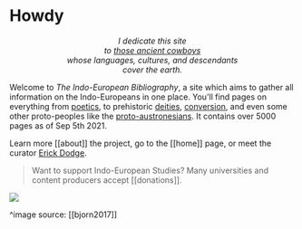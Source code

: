# Howdy
*<p style="text-align:center">I dedicate this site<br>to [those ancient cowboys](bovines.md)<br>whose languages, cultures, and descendants<br>cover the earth.</p>*

Welcome to *The Indo-European Bibliography*,  a site which aims to gather all information on the Indo-Europeans in one place. You'll find pages on everything from [poetics](ie-poetics.md), to prehistoric [deities](pie-deities.md), [conversion](syncretism-conversion-isation.md), and even some other proto-peoples like the [proto-austronesians](baldick2013.md). It contains over 5000 pages as of Sep 5th 2021. 

Learn more [[about]] the project, go to the [[home]] page, or meet the curator [Erick Dodge](dodge.md).

> Want to support Indo-European Studies? 
> Many universities and content producers accept [[donations]].

![](publish/pie-homeland.jpg)

^image source: [[bjorn2017]]


